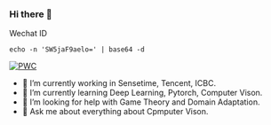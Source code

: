 ### Hi there 👋
Wechat ID

```
echo -n 'SW5jaF9aelo=' | base64 -d
```

[![PWC](https://img.shields.io/endpoint.svg?url=https://paperswithcode.com/badge/sequential-convolution-and-runge-kutta/image-compression-on-bsds500)](https://paperswithcode.com/sota/image-compression-on-bsds500?p=sequential-convolution-and-runge-kutta)

<!--
**Inch-Z/inch-z** is a ✨ _special_ ✨ repository because its `README.md` (this file) appears on your GitHub profile.

Here are some ideas to get you started:

- 🔭 I’m currently working on ...
- 🌱 I’m currently learning ...
- 👯 I’m looking to collaborate on ...
- 🤔 I’m looking for help with ...
- 💬 Ask me about ...
- 📫 How to reach me: ...
- 😄 Pronouns: ...
- ⚡ Fun fact: ...
-->
- 🔭 I’m currently working in Sensetime, Tencent, ICBC.
- 🌱 I’m currently learning Deep Learning, Pytorch, Computer Vison.
- 🤔 I’m looking for help with Game Theory and Domain Adaptation.
- 💬 Ask me about everything about Cpmputer Vison.

